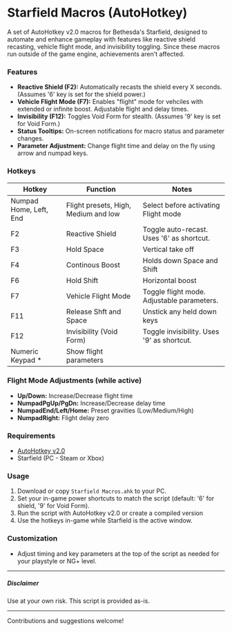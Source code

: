 # Starfield Macros (AutoHotkey)



A set of AutoHotkey v2.0 macros for Bethesda's Starfield, designed to automate and enhance gameplay with features like reactive shield recasting, vehicle flight mode, and invisibility toggling.
Since these macros run outside of the game engine, achievements aren't affected.

### 

### Features



* **Reactive Shield (F2):** Automatically recasts the shield every X seconds. (Assumes '6' key is set for the shield power.)
* **Vehicle Flight Mode (F7):** Enables "flight" mode for vehciles with extended or infinite boost. Adjustable flight and delay times.
* **Invisibility (F12):** Toggles Void Form for stealth. (Assumes '9' key is set for Void Form.)
* **Status Tooltips:** On-screen notifications for macro status and parameter changes.
* **Parameter Adjustment:** Change flight time and delay on the fly using arrow and numpad keys.

### 

### Hotkeys



| Hotkey                 | Function                             | Notes                                       |
| ---------------------- | ------------------------------------ | ------------------------------------------- |
| Numpad Home, Left, End | Flight presets, High, Medium and low | Select before activating Flight mode        |
| F2                     | Reactive Shield                      | Toggle auto-recast. Uses '6' as shortcut.   |
| F3                     | Hold Space                           | Vertical take off                           |
| F4                     | Continous Boost                      | Holds down Space and Shift                  |
| F6                     | Hold Shift                           | Horizontal boost                            |
| F7                     | Vehicle Flight Mode                  | Toggle flight mode. Adjustable parameters.  |
| F11                    | Release Shft and Space               | Unstick any held down keys                  |
| F12                    | Invisibility (Void Form)             | Toggle invisibility. Uses '9' as shortcut.  |
| Numeric Keypad \*       | Show flight parameters               |                                             |



### Flight Mode Adjustments (while active)

* **Up/Down:** Increase/Decrease flight time
* **NumpadPgUp/PgDn:** Increase/Decrease delay time
* **NumpadEnd/Left/Home:** Preset gravities (Low/Medium/High)
* **NumpadRight:** Flight delay zero

### 

### Requirements



* [AutoHotkey v2.0](https://www.autohotkey.com/)
* Starfield (PC - Steam or Xbox)

### 

### Usage



1. Download or copy `Starfield Macros.ahk` to your PC.
2. Set your in-game power shortcuts to match the script (default: '6' for shield, '9' for Void Form).
3. Run the script with AutoHotkey v2.0 or create a compiled version
4. Use the hotkeys in-game while Starfield is the active window.

### 

### Customization



* Adjust timing and key parameters at the top of the script as needed for your playstyle or NG+ level.

___

##### Disclaimer



Use at your own risk. This script is provided as-is.

___

Contributions and suggestions welcome!

